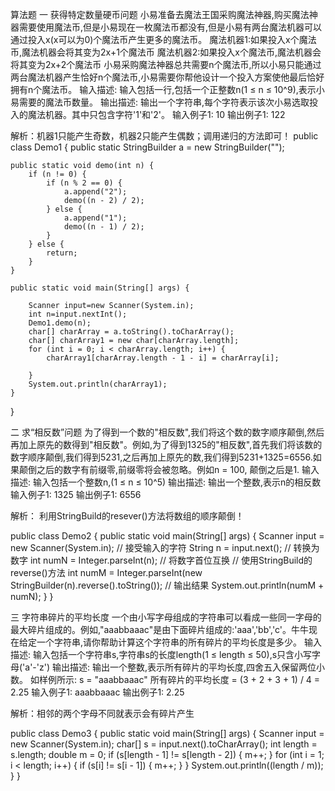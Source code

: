 算法题
一 获得特定数量硬币问题
小易准备去魔法王国采购魔法神器,购买魔法神器需要使用魔法币,但是小易现在一枚魔法币都没有,但是小易有两台魔法机器可以通过投入x(x可以为0)个魔法币产生更多的魔法币。
魔法机器1:如果投入x个魔法币,魔法机器会将其变为2x+1个魔法币
魔法机器2:如果投入x个魔法币,魔法机器会将其变为2x+2个魔法币
小易采购魔法神器总共需要n个魔法币,所以小易只能通过两台魔法机器产生恰好n个魔法币,小易需要你帮他设计一个投入方案使他最后恰好拥有n个魔法币。
输入描述: 输入包括一行,包括一个正整数n(1 ≤ n ≤ 10^9),表示小易需要的魔法币数量。
输出描述: 输出一个字符串,每个字符表示该次小易选取投入的魔法机器。其中只包含字符'1'和'2'。
输入例子1: 10
输出例子1: 122

解析：机器1只能产生奇数，机器2只能产生偶数；调用递归的方法即可！
public class Demo1 {
	public static StringBuilder a = new StringBuilder("");

	public static void demo(int n) {
		if (n != 0) {
			if (n % 2 == 0) {
				a.append("2");
				demo((n - 2) / 2);
			} else {
				a.append("1");
				demo((n - 1) / 2);
			}
		} else {
			return;
		}
	}

	public static void main(String[] args) {
		
		Scanner input=new Scanner(System.in);
		int n=input.nextInt();
		Demo1.demo(n);
		char[] charArray = a.toString().toCharArray();
		char[] charArray1 = new char[charArray.length];
		for (int i = 0; i < charArray.length; i++) {
			charArray1[charArray.length - 1 - i] = charArray[i];

		}
		System.out.println(charArray1);
	}
}

二 求“相反数”问题
为了得到一个数的"相反数",我们将这个数的数字顺序颠倒,然后再加上原先的数得到"相反数"。例如,为了得到1325的"相反数",首先我们将该数的数字顺序颠倒,我们得到5231,之后再加上原先的数,我们得到5231+1325=6556.如果颠倒之后的数字有前缀零,前缀零将会被忽略。例如n = 100, 颠倒之后是1.
输入描述: 输入包括一个整数n,(1 ≤ n ≤ 10^5)
输出描述: 输出一个整数,表示n的相反数
输入例子1: 1325
输出例子1: 6556

解析： 利用StringBuild的resever()方法将数组的顺序颠倒！

public class Demo2 {
	public static void main(String[] args) {
		Scanner input = new Scanner(System.in);
		// 接受输入的字符
		String n = input.next();
		// 转换为数字
		int numN = Integer.parseInt(n);
		// 将数字首位互换
		// 使用StringBuild的reverse()方法
		int numM = Integer.parseInt(new StringBuilder(n).reverse().toString());
		// 输出结果
		System.out.println(numM + numN);
	}
}



三 字符串碎片的平均长度
一个由小写字母组成的字符串可以看成一些同一字母的最大碎片组成的。例如,"aaabbaaac"是由下面碎片组成的:'aaa','bb','c'。牛牛现在给定一个字符串,请你帮助计算这个字符串的所有碎片的平均长度是多少。
输入描述: 输入包括一个字符串s,字符串s的长度length(1 ≤ length ≤ 50),s只含小写字母('a'-'z')
输出描述: 输出一个整数,表示所有碎片的平均长度,四舍五入保留两位小数。
如样例所示: s = "aaabbaaac" 所有碎片的平均长度 = (3 + 2 + 3 + 1) / 4 = 2.25
输入例子1: aaabbaaac
输出例子1: 2.25

解析：相邻的两个字母不同就表示会有碎片产生

public class Demo3 {
	public static void main(String[] args) {
		Scanner input = new Scanner(System.in);
		char[] s = input.next().toCharArray();
		int length = s.length;
		double m = 0;
		if (s[length - 1] != s[length - 2]) {
			m++;
		}
		for (int i = 1; i < length; i++) {
			if (s[i] != s[i - 1]) {
				m++;
			}
		}
		System.out.println((length / m));
	}
}